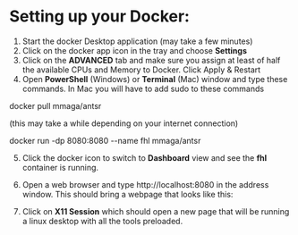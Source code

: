 # Setting up your Docker:
1. Start the docker Desktop application (may take a few minutes)
2. Click on the docker app icon in the tray and choose **Settings**
3. Click on the **ADVANCED** tab and make sure you assign at least of half the available CPUs and Memory to Docker. Click Apply & Restart
4. Open **PowerShell** (Windows) or **Terminal** (Mac) window and type these commands. In Mac you will have to add sudo to these commands

docker pull mmaga/antsr

(this may take a while depending on your internet connection)

docker run -dp 8080:8080 --name fhl mmaga/antsr

5. Click the docker icon to switch to **Dashboard** view and see the **fhl** container is running.

6. Open a web browser and type http://localhost:8080 in the address window. This should bring a webpage that looks like this:

7. Click on **X11 Session** which should open a new page that will be running a linux desktop with all the tools preloaded.




